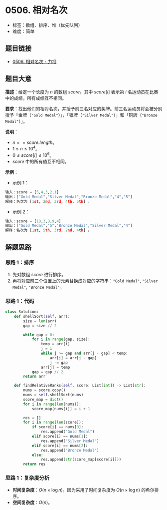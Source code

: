 # 0506. 相对名次

- 标签：数组、排序、堆（优先队列）
- 难度：简单

## 题目链接

- [0506. 相对名次 - 力扣](https://leetcode.cn/problems/relative-ranks/)

## 题目大意

**描述**：给定一个长度为 $n$ 的数组 $score$。其中 $score[i]$ 表示第 $i$ 名运动员在比赛中的成绩。所有成绩互不相同。

**要求**：找出他们的相对名次，并授予前三名对应的奖牌。前三名运动员将会被分别授予「金牌（`"Gold Medal"`）」，「银牌（`"Silver Medal"`）」和「铜牌（`"Bronze Medal"`）」。

**说明**：

- $n == score.length$。
- $1 \le n \le 10^4$。
- $0 \le score[i] \le 10^6$。
- $score$ 中的所有值互不相同。

**示例**：

- 示例 1：

```python
输入：score = [5,4,3,2,1]
输出：["Gold Medal","Silver Medal","Bronze Medal","4","5"]
解释：名次为 [1st, 2nd, 3rd, 4th, 5th] 。
```

- 示例 2：

```python
输入：score = [10,3,8,9,4]
输出：["Gold Medal","5","Bronze Medal","Silver Medal","4"]
解释：名次为 [1st, 5th, 3rd, 2nd, 4th] 。
```

## 解题思路

### 思路 1：排序

1. 先对数组 $score$ 进行排序。
2. 再将对应前三个位置上的元素替换成对应的字符串：`"Gold Medal"`, `"Silver Medal"`, `"Bronze Medal"`。

### 思路 1：代码

```python
class Solution:
    def shellSort(self, arr):
        size = len(arr)
        gap = size // 2

        while gap > 0:
            for i in range(gap, size):
                temp = arr[i]
                j = i
                while j >= gap and arr[j - gap] < temp:
                    arr[j] = arr[j - gap]
                    j -= gap
                arr[j] = temp
            gap = gap // 2
        return arr

    def findRelativeRanks(self, score: List[int]) -> List[str]:
        nums = score.copy()
        nums = self.shellSort(nums)
        score_map = dict()
        for i in range(len(nums)):
            score_map[nums[i]] = i + 1

        res = []
        for i in range(len(score)):
            if score[i] == nums[0]:
                res.append("Gold Medal")
            elif score[i] == nums[1]:
                res.append("Silver Medal")
            elif score[i] == nums[2]:
                res.append("Bronze Medal")
            else:
                res.append(str(score_map[score[i]]))
        return res
```

### 思路 1：复杂度分析

- **时间复杂度**：$O(n \times \log n)$。因为采用了时间复杂度为 $O(n \times \log n)$ 的希尔排序。
- **空间复杂度**：$O(n)$。
